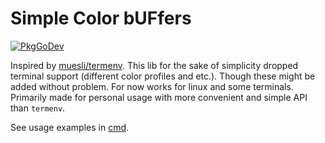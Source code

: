 # Simple Color bUFfers

[![PkgGoDev](https://pkg.go.dev/badge/mod/github.com/rprtr258/scuf)](https://pkg.go.dev/mod/github.com/rprtr258/scuf)

Inspired by [muesli/termenv](https://github.com/muesli/termenv). This lib for the sake of simplicity dropped terminal support (different color profiles and etc.). Though these might be added without problem. For now works for linux and some terminals. Primarily made for personal usage with more convenient and simple API than `termenv`.

See usage examples in [cmd](./cmd/).
